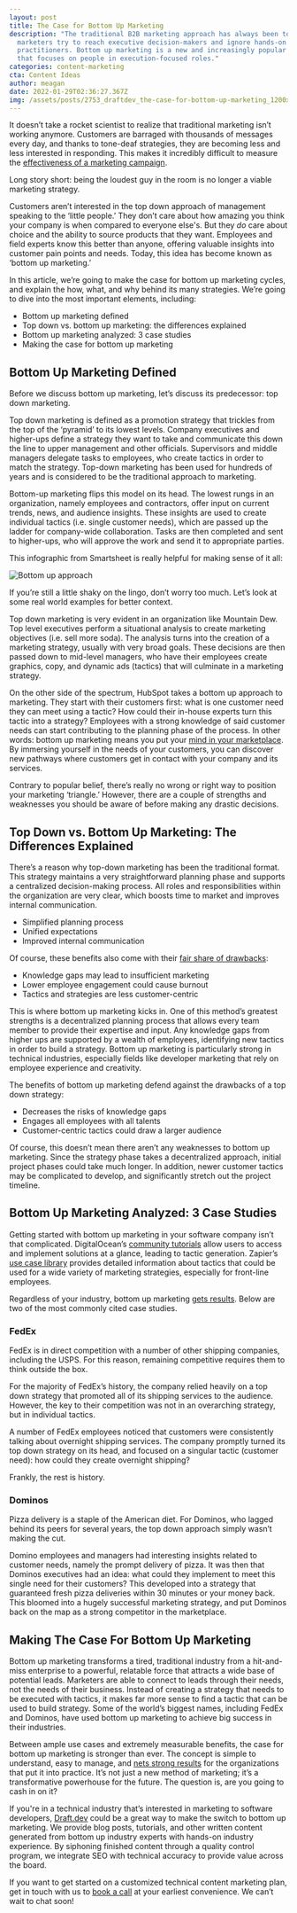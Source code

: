 ```yaml
---
layout: post
title: The Case for Bottom Up Marketing
description: "The traditional B2B marketing approach has always been top-down:
  marketers try to reach executive decision-makers and ignore hands-on
  practitioners. Bottom up marketing is a new and increasingly popular approach
  that focuses on people in execution-focused roles."
categories: content-marketing
cta: Content Ideas
author: meagan
date: 2022-01-29T02:36:27.367Z
img: /assets/posts/2753_draftdev_the-case-for-bottom-up-marketing_1200x2280_option-3.png
---
```

It doesn’t take a rocket scientist to realize that traditional marketing isn’t working anymore. Customers are barraged with thousands of messages every day, and thanks to tone-deaf strategies, they are becoming less and less interested in responding. This makes it incredibly difficult to measure the [effectiveness of a marketing campaign](https://www.marketingweek.com/marketing-needs-to-take-a-bottom-up-approach/).

Long story short: being the loudest guy in the room is no longer a viable marketing strategy.

Customers aren’t interested in the top down approach of management speaking to the ‘little people.’ They don’t care about how amazing you think your company is when compared to everyone else's. But they *do* care about choice and the ability to source products that they want. Employees and field experts know this better than anyone, offering valuable insights into customer pain points and needs. Today, this idea has become known as ‘bottom up marketing.’

In this article, we’re going to make the case for bottom up marketing cycles, and explain the how, what, and why behind its many strategies. We’re going to dive into the most important elements, including:

* Bottom up marketing defined
* Top down vs. bottom up marketing: the differences explained
* Bottom up marketing analyzed: 3 case studies
* Making the case for bottom up marketing

## Bottom Up Marketing Defined

Before we discuss bottom up marketing, let’s discuss its predecessor: top down marketing.

Top down marketing is defined as a promotion strategy that trickles from the top of the ‘pyramid’ to its lowest levels. Company executives and higher-ups define a strategy they want to take and communicate this down the line to upper management and other officials. Supervisors and middle managers delegate tasks to employees, who create tactics in order to match the strategy. Top-down marketing has been used for hundreds of years and is considered to be the traditional approach to marketing.

Bottom-up marketing flips this model on its head. The lowest rungs in an organization, namely employees and contractors, offer input on current trends, news, and audience insights. These insights are used to create individual tactics (i.e. single customer needs), which are passed up the ladder for company-wide collaboration. Tasks are then completed and sent to higher-ups, who will approve the work and send it to appropriate parties.

This infographic from Smartsheet is really helpful for making sense of it all:

![Bottom up approach](https://i.imgur.com/u4D3mMU.png)

If you’re still a little shaky on the lingo, don’t worry too much. Let’s look at some real world examples for better context.

Top down marketing is very evident in an organization like Mountain Dew. Top level executives perform a situational analysis to create marketing objectives (i.e. sell more soda). The analysis turns into the creation of a marketing strategy, usually with very broad goals. These decisions are then passed down to mid-level managers, who have their employees create graphics, copy, and dynamic ads (tactics) that will culminate in a marketing strategy.

On the other side of the spectrum, HubSpot takes a bottom up approach to marketing. They start with their customers first: what is one customer need they can meet using a tactic? How could their in-house experts turn this tactic into a strategy? Employees with a strong knowledge of said customer needs can start contributing to the planning phase of the process. In other words: bottom up marketing means you put your [mind in your marketplace](https://public.summaries.com/files/1-page-summary/bottom-up-marketing.pdf). By immersing yourself in the needs of your customers, you can discover new pathways where customers get in contact with your company and its services.

Contrary to popular belief, there’s really no wrong or right way to position your marketing ‘triangle.’ However, there are a couple of strengths and weaknesses you should be aware of before making any drastic decisions.

## Top Down vs. Bottom Up Marketing: The Differences Explained

There’s a reason why top-down marketing has been the traditional format. This strategy maintains a very straightforward planning phase and supports a centralized decision-making process. All roles and responsibilities within the organization are very clear, which boosts time to market and improves internal communication.

* Simplified planning process
* Unified expectations
* Improved internal communication

Of course, these benefits also come with their [fair share of drawbacks](https://www.clarizen.com/top-down-vs-bottom-up-approaches-which-is-right-for-you/?cn-reloaded=1):

* Knowledge gaps may lead to insufficient marketing
* Lower employee engagement could cause burnout
* Tactics and strategies are less customer-centric

This is where bottom up marketing kicks in. One of this method’s greatest strengths is a decentralized planning process that allows every team member to provide their expertise and input. Any knowledge gaps from higher ups are supported by a wealth of employees, identifying new tactics in order to build a strategy. Bottom up marketing is particularly strong in technical industries, especially fields like developer marketing that rely on employee experience and creativity.

The benefits of bottom up marketing defend against the drawbacks of a top down strategy:

* Decreases the risks of knowledge gaps
* Engages all employees with all talents
* Customer-centric tactics could draw a larger audience

Of course, this doesn’t mean there aren’t any weaknesses to bottom up marketing. Since the strategy phase takes a decentralized approach, initial project phases could take much longer. In addition, newer customer tactics may be complicated to develop, and significantly stretch out the project timeline.

## Bottom Up Marketing Analyzed: 3 Case Studies

Getting started with bottom up marketing in your software company isn’t that complicated. DigitalOcean’s [community tutorials](https://www.digitalocean.com/community/tutorials) allow users to access and implement solutions at a glance, leading to tactic generation. Zapier’s [use case library](https://zapier.com/explore) provides detailed information about tactics that could be used for a wide variety of marketing strategies, especially for front-line employees.

Regardless of your industry, bottom up marketing [gets results](https://smallbusiness.chron.com/bottomup-marketing-strategy-46641.html). Below are two of the most commonly cited case studies.

### FedEx

FedEx is in direct competition with a number of other shipping companies, including the USPS. For this reason, remaining competitive requires them to think outside the box. 

For the majority of FedEx’s history, the company relied heavily on a top down strategy that promoted all of its shipping services to the audience. However, the key to their competition was not in an overarching strategy, but in individual tactics.

A number of FedEx employees noticed that customers were consistently talking about overnight shipping services. The company promptly turned its top down strategy on its head, and focused on a singular tactic (customer need): how could they create overnight shipping? 

Frankly, the rest is history.

### Dominos

Pizza delivery is a staple of the American diet. For Dominos, who lagged behind its peers for several years, the top down approach simply wasn’t making the cut. 

Domino employees and managers had interesting insights related to customer needs, namely the prompt delivery of pizza. It was then that Dominos executives had an idea: what could they implement to meet this single need for their customers? This developed into a strategy that guaranteed fresh pizza deliveries within 30 minutes or your money back. This bloomed into a hugely successful marketing strategy, and put Dominos back on the map as a strong competitor in the marketplace.

## Making The Case For Bottom Up Marketing

Bottom up marketing transforms a tired, traditional industry from a hit-and-miss enterprise to a powerful, relatable force that attracts a wide base of potential leads. Marketers are able to connect to leads through their needs, not the needs of their business. Instead of creating a strategy that needs to be executed with tactics, it makes far more sense to find a tactic that can be used to build strategy. Some of the world’s biggest names, including FedEx and Dominos, have used bottom up marketing to achieve big success in their industries.

Between ample use cases and extremely measurable benefits, the case for bottom up marketing is stronger than ever. The concept is simple to understand, easy to manage, and [nets strong results](https://www.marketingweek.com/marketing-needs-to-take-a-bottom-up-approach/) for the organizations that put it into practice. It’s not just a new method of marketing; it’s a transformative powerhouse for the future. The question is, are you going to cash in on it?

If you're in a technical industry that’s interested in marketing to software developers, [Draft.dev](https://www.draft.dev) could be a great way to make the switch to bottom up marketing. We provide blog posts, tutorials, and other written content generated from bottom up industry experts with hands-on industry experience. By siphoning finished content through a quality control program, we integrate SEO with technical accuracy to provide value across the board. 

If you want to get started on a customized technical content marketing plan, get in touch with us to [book a call](https://draft.dev/) at your earliest convenience. We can’t wait to chat soon!